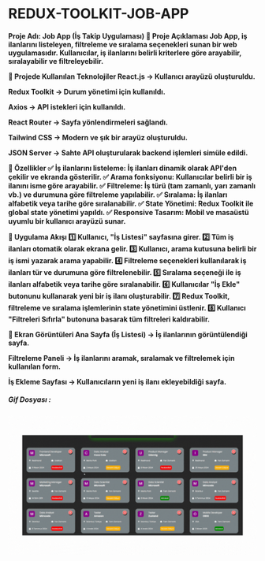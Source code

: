 # REDUX-TOOLKIT-JOB-APP

<h4>

Proje Adı: Job App (İş Takip Uygulaması)
🚀 Proje Açıklaması
Job App, iş ilanlarını listeleyen, filtreleme ve sıralama seçenekleri sunan bir web uygulamasıdır. Kullanıcılar, iş ilanlarını belirli kriterlere göre arayabilir, sıralayabilir ve filtreleyebilir.

🔹 Projede Kullanılan Teknolojiler
React.js → Kullanıcı arayüzü oluşturuldu.

Redux Toolkit → Durum yönetimi için kullanıldı.

Axios → API istekleri için kullanıldı.

React Router → Sayfa yönlendirmeleri sağlandı.

Tailwind CSS → Modern ve şık bir arayüz oluşturuldu.

JSON Server → Sahte API oluşturularak backend işlemleri simüle edildi.

🎯 Özellikler
✅ İş ilanlarını listeleme: İş ilanları dinamik olarak API'den çekilir ve ekranda gösterilir.
✅ Arama fonksiyonu: Kullanıcılar belirli bir iş ilanını isme göre arayabilir.
✅ Filtreleme: İş türü (tam zamanlı, yarı zamanlı vb.) ve durumuna göre filtreleme yapılabilir.
✅ Sıralama: İş ilanları alfabetik veya tarihe göre sıralanabilir.
✅ State Yönetimi: Redux Toolkit ile global state yönetimi yapıldı.
✅ Responsive Tasarım: Mobil ve masaüstü uyumlu bir kullanıcı arayüzü sunar.

📌 Uygulama Akışı
1️⃣ Kullanıcı, "İş Listesi" sayfasına girer.
2️⃣ Tüm iş ilanları otomatik olarak ekrana gelir.
3️⃣ Kullanıcı, arama kutusuna belirli bir iş ismi yazarak arama yapabilir.
4️⃣ Filtreleme seçenekleri kullanılarak iş ilanları tür ve durumuna göre filtrelenebilir.
5️⃣ Sıralama seçeneği ile iş ilanları alfabetik veya tarihe göre sıralanabilir.
6️⃣ Kullanıcılar "İş Ekle" butonunu kullanarak yeni bir iş ilanı oluşturabilir.
7️⃣ Redux Toolkit, filtreleme ve sıralama işlemlerinin state yönetimini üstlenir.
8️⃣ Kullanıcı "Filtreleri Sıfırla" butonuna basarak tüm filtreleri kaldırabilir.

📸 Ekran Görüntüleri
Ana Sayfa (İş Listesi) → İş ilanlarının görüntülendiği sayfa.

Filtreleme Paneli → İş ilanlarını aramak, sıralamak ve filtrelemek için kullanılan form.

İş Ekleme Sayfası → Kullanıcıların yeni iş ilanı ekleyebildiği sayfa.

</h4>
<h5>Gif Dosyası :</h5>

![](tanıtım.gif)
